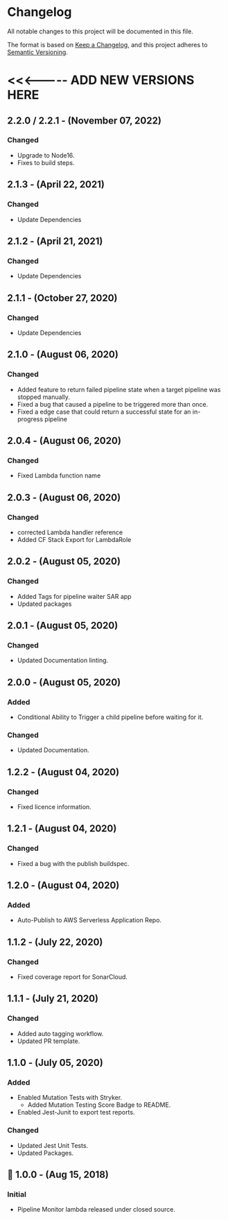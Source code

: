 # Changelog
All notable changes to this project will be documented in this file.

The format is based on [Keep a Changelog](https://keepachangelog.com/en/1.0.0/),
and this project adheres to [Semantic Versioning](https://semver.org/).


# <<<----- ADD NEW VERSIONS HERE

## 2.2.0 / 2.2.1 - (November 07, 2022)
### Changed
- Upgrade to Node16.
- Fixes to build steps.

## 2.1.3 - (April 22, 2021)
### Changed
- Update Dependencies

## 2.1.2 - (April 21, 2021)
### Changed
- Update Dependencies

## 2.1.1 - (October 27, 2020)
### Changed
- Update Dependencies

## 2.1.0 - (August 06, 2020)
### Changed
- Added feature to return failed pipeline state when a target pipeline was stopped manually.
- Fixed a bug that caused a pipeline to be triggered more than once.
- Fixed a edge case that could return a successful state for an in-progress pipeline

## 2.0.4 - (August 06, 2020)
### Changed
- Fixed Lambda function name

## 2.0.3 - (August 06, 2020)
### Changed
- corrected Lambda handler reference
- Added CF Stack Export for LambdaRole

## 2.0.2 - (August 05, 2020)
### Changed
- Added Tags for pipeline waiter SAR app
- Updated packages

## 2.0.1 - (August 05, 2020)
### Changed
- Updated Documentation linting.

## 2.0.0 - (August 05, 2020)
### Added
- Conditional Ability to Trigger a child pipeline before waiting for it.
### Changed
- Updated Documentation.

## 1.2.2 - (August 04, 2020)
### Changed
- Fixed licence information.

## 1.2.1 - (August 04, 2020)
### Changed
- Fixed a bug with the publish buildspec.

## 1.2.0 - (August 04, 2020)
### Added
- Auto-Publish to AWS Serverless Application Repo.

## 1.1.2 - (July 22, 2020)
### Changed
- Fixed coverage report for SonarCloud.

## 1.1.1 - (July 21, 2020)
### Changed
- Added auto tagging workflow.
- Updated PR template.

## 1.1.0 - (July 05, 2020)
### Added
- Enabled Mutation Tests with Stryker.
    - Added Mutation Testing Score Badge to README.
- Enabled Jest-Junit to export test reports.
### Changed
- Updated Jest Unit Tests.
- Updated Packages.

## 🚀 1.0.0 - (Aug 15, 2018)
### Initial
- Pipeline Monitor lambda released under closed source.
